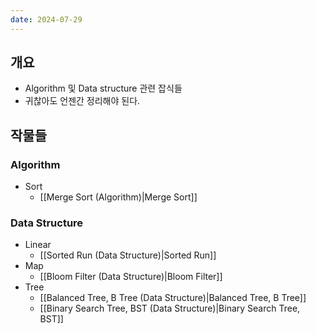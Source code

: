 ```yaml
---
date: 2024-07-29
---
```

## 개요

- Algorithm 및 Data structure 관련 잡식들
- 귀찮아도 언젠간 정리해야 된다.

## 작물들

### Algorithm

- Sort
	- [[Merge Sort (Algorithm)|Merge Sort]]

### Data Structure

- Linear
	- [[Sorted Run (Data Structure)|Sorted Run]]
- Map
	- [[Bloom Filter (Data Structure)|Bloom Filter]]
- Tree
	- [[Balanced Tree, B Tree (Data Structure)|Balanced Tree, B Tree]]
	- [[Binary Search Tree, BST (Data Structure)|Binary Search Tree, BST]]